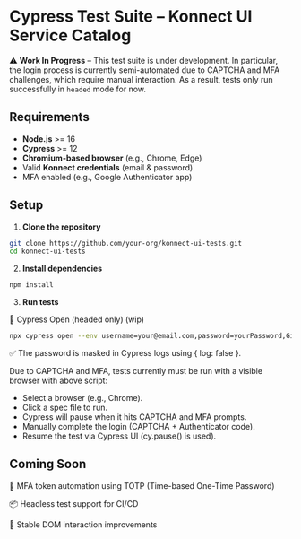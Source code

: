 # Cypress Test Suite – Konnect UI Service Catalog

⚠️ **Work In Progress** – This test suite is under development. In particular, the login process is currently semi-automated due to CAPTCHA and MFA challenges, which require manual interaction. As a result, tests only run successfully in `headed` mode for now.

## Requirements

- **Node.js** >= 16
- **Cypress** >= 12
- **Chromium-based browser** (e.g., Chrome, Edge)
- Valid **Konnect credentials** (email & password)
- MFA enabled (e.g., Google Authenticator app)

## Setup

1. **Clone the repository**

```bash
git clone https://github.com/your-org/konnect-ui-tests.git
cd konnect-ui-tests
```

2. **Install dependencies**

```bash
npm install
```

3. **Run tests**

🔄 Cypress Open (headed only) (wip)

```bash
npx cypress open --env username=your@email.com,password=yourPassword,GitHubRepoName=yourGithubRepo
```

✅ The password is masked in Cypress logs using { log: false }.

Due to CAPTCHA and MFA, tests currently must be run with a visible browser with above script:

- Select a browser (e.g., Chrome).
- Click a spec file to run.
- Cypress will pause when it hits CAPTCHA and MFA prompts.
- Manually complete the login (CAPTCHA + Authenticator code).
- Resume the test via Cypress UI (cy.pause() is used).

## Coming Soon

🤖 MFA token automation using TOTP (Time-based One-Time Password)

📦 Headless test support for CI/CD

🔁 Stable DOM interaction improvements
